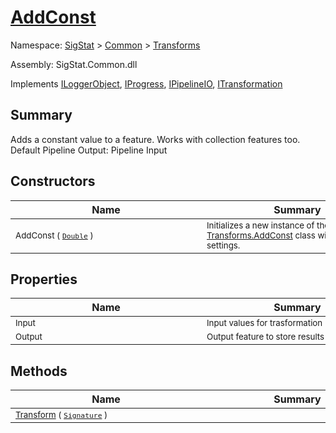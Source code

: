 # [AddConst](./AddConst.md)

Namespace: [SigStat]() > [Common](./../README.md) > [Transforms](./README.md)

Assembly: SigStat.Common.dll

Implements [ILoggerObject](./../ILoggerObject.md), [IProgress](./../Helpers/IProgress.md), [IPipelineIO](./../Pipeline/IPipelineIO.md), [ITransformation](./../ITransformation.md)

## Summary
Adds a constant value to a feature. Works with collection features too.  <br>Default Pipeline Output: Pipeline Input

## Constructors

| Name | Summary | 
| --- | --- | 
| <sub>AddConst ( [`Double`](https://docs.microsoft.com/en-us/dotnet/api/System.Double) )</sub><div style="width: 290px"> | <sub>Initializes a new instance of the [Transforms.AddConst](https://github.com/hargitomi97/sigstat/blob/master/docs/md/SigStat/Common/Transforms/AddConst.md) class with specified settings.</sub><div style="width: 290px"> | <br>


## Properties

| Name | Summary | 
| --- | --- | 
| <sub>Input</sub><div style="width: 290px"> | <sub>Input values for trasformation</sub><div style="width: 290px"> | <br>
| <sub>Output</sub><div style="width: 290px"> | <sub>Output feature to store results</sub><div style="width: 290px"> | <br>


## Methods

| Name | Summary | 
| --- | --- | 
| <sub>[Transform](./Methods/AddConst-100663603.md) ( [`Signature`](./../Signature.md) )</sub><div style="width: 290px"> | <sub></sub><div style="width: 290px"> | <br>


